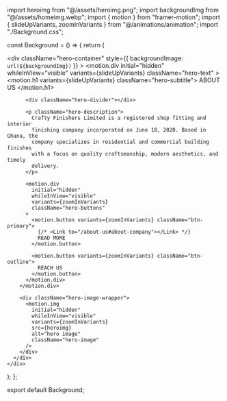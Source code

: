 import heroimg from "@/assets/heroimg.png";
import backgroundImg from "@/assets/homeimg.webp";
import { motion } from "framer-motion";
import { slideUpVariants, zoomInVariants } from "@/animations/animation";
import "./Background.css";

const Background = () => {
  return (
    <div id="background">
      <div
        className="hero-container"
        style={{ backgroundImage: `url(${backgroundImg})` }}
      >
        <motion.div
          initial="hidden"
          whileInView="visible"
          variants={slideUpVariants}
          className="hero-text"
        >
          <motion.h1 variants={slideUpVariants} className="hero-subtitle">
            ABOUT US
          </motion.h1>

          <div className="hero-divider"></div>

          <p className="hero-description">
            Crafty Finishers Limited is a registered shop fitting and interior
            finishing company incorporated on June 18, 2020. Based in Ghana, the
            company specializes in residential and commercial building finishes
            with a focus on quality craftsmanship, modern aesthetics, and timely
            delivery.
          </p>

          <motion.div
            initial="hidden"
            whileInView="visible"
            variants={zoomInVariants}
            className="hero-buttons"
          >
            <motion.button variants={zoomInVariants} className="btn-primary">
              {/* <Link to="/about-us#about-company"></Link> */}
              READ MORE
            </motion.button>

            <motion.button variants={zoomInVariants} className="btn-outline">
              REACH US
            </motion.button>
          </motion.div>
        </motion.div>

        <div className="hero-image-wrapper">
          <motion.img
            initial="hidden"
            whileInView="visible"
            variants={zoomInVariants}
            src={heroimg}
            alt="hero image"
            className="hero-image"
          />
        </div>
      </div>
    </div>
  );
};

export default Background;
